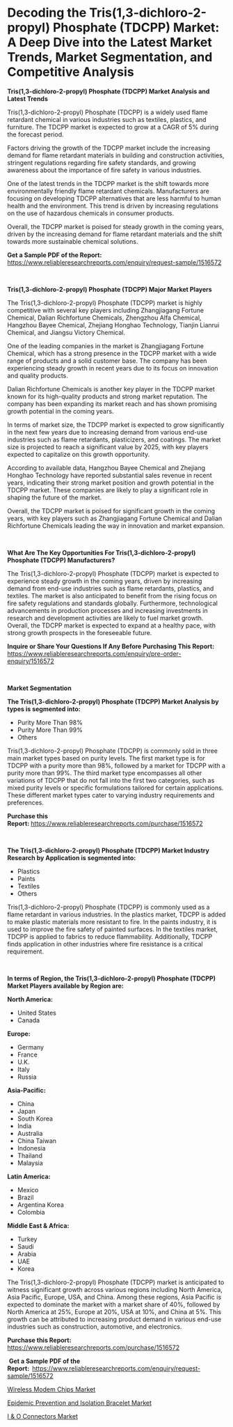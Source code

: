 <p><h1>Decoding the Tris(1,3-dichloro-2-propyl) Phosphate (TDCPP) Market: A Deep Dive into the Latest Market Trends, Market Segmentation, and Competitive Analysis</h1></p><p><strong>Tris(1,3-dichloro-2-propyl) Phosphate (TDCPP) Market Analysis and Latest Trends</strong></p>
<p><p>Tris(1,3-dichloro-2-propyl) Phosphate (TDCPP) is a widely used flame retardant chemical in various industries such as textiles, plastics, and furniture. The TDCPP market is expected to grow at a CAGR of 5% during the forecast period. </p><p>Factors driving the growth of the TDCPP market include the increasing demand for flame retardant materials in building and construction activities, stringent regulations regarding fire safety standards, and growing awareness about the importance of fire safety in various industries.</p><p>One of the latest trends in the TDCPP market is the shift towards more environmentally friendly flame retardant chemicals. Manufacturers are focusing on developing TDCPP alternatives that are less harmful to human health and the environment. This trend is driven by increasing regulations on the use of hazardous chemicals in consumer products.</p><p>Overall, the TDCPP market is poised for steady growth in the coming years, driven by the increasing demand for flame retardant materials and the shift towards more sustainable chemical solutions.</p></p>
<p><strong>Get a Sample PDF of the Report:&nbsp;</strong> <a href="https://www.reliableresearchreports.com/enquiry/request-sample/1516572">https://www.reliableresearchreports.com/enquiry/request-sample/1516572</a></p>
<p>&nbsp;</p>
<p><strong>Tris(1,3-dichloro-2-propyl) Phosphate (TDCPP) Major Market Players</strong></p>
<p><p>The Tris(1,3-dichloro-2-propyl) Phosphate (TDCPP) market is highly competitive with several key players including Zhangjiagang Fortune Chemical, Dalian Richfortune Chemicals, Zhengzhou Alfa Chemical, Hangzhou Bayee Chemical, Zhejiang Honghao Technology, Tianjin Lianrui Chemical, and Jiangsu Victory Chemical.</p><p>One of the leading companies in the market is Zhangjiagang Fortune Chemical, which has a strong presence in the TDCPP market with a wide range of products and a solid customer base. The company has been experiencing steady growth in recent years due to its focus on innovation and quality products.</p><p>Dalian Richfortune Chemicals is another key player in the TDCPP market known for its high-quality products and strong market reputation. The company has been expanding its market reach and has shown promising growth potential in the coming years.</p><p>In terms of market size, the TDCPP market is expected to grow significantly in the next few years due to increasing demand from various end-use industries such as flame retardants, plasticizers, and coatings. The market size is projected to reach a significant value by 2025, with key players expected to capitalize on this growth opportunity.</p><p>According to available data, Hangzhou Bayee Chemical and Zhejiang Honghao Technology have reported substantial sales revenue in recent years, indicating their strong market position and growth potential in the TDCPP market. These companies are likely to play a significant role in shaping the future of the market.</p><p>Overall, the TDCPP market is poised for significant growth in the coming years, with key players such as Zhangjiagang Fortune Chemical and Dalian Richfortune Chemicals leading the way in innovation and market expansion.</p></p>
<p>&nbsp;</p>
<p><strong>What Are The Key Opportunities For Tris(1,3-dichloro-2-propyl) Phosphate (TDCPP) Manufacturers?</strong></p>
<p><p>The Tris(1,3-dichloro-2-propyl) Phosphate (TDCPP) market is expected to experience steady growth in the coming years, driven by increasing demand from end-use industries such as flame retardants, plastics, and textiles. The market is also anticipated to benefit from the rising focus on fire safety regulations and standards globally. Furthermore, technological advancements in production processes and increasing investments in research and development activities are likely to fuel market growth. Overall, the TDCPP market is expected to expand at a healthy pace, with strong growth prospects in the foreseeable future.</p></p>
<p><strong>Inquire or Share Your Questions If Any Before Purchasing This Report:</strong> <a href="https://www.reliableresearchreports.com/enquiry/pre-order-enquiry/1516572">https://www.reliableresearchreports.com/enquiry/pre-order-enquiry/1516572</a></p>
<p>&nbsp;</p>
<p><strong>Market Segmentation</strong></p>
<p><strong>The Tris(1,3-dichloro-2-propyl) Phosphate (TDCPP) Market Analysis by types is segmented into:</strong></p>
<p><ul><li>Purity More Than 98%</li><li>Purity More Than 99%</li><li>Others</li></ul></p>
<p><p>Tris(1,3-dichloro-2-propyl) Phosphate (TDCPP) is commonly sold in three main market types based on purity levels. The first market type is for TDCPP with a purity more than 98%, followed by a market for TDCPP with a purity more than 99%. The third market type encompasses all other variations of TDCPP that do not fall into the first two categories, such as mixed purity levels or specific formulations tailored for certain applications. These different market types cater to varying industry requirements and preferences.</p></p>
<p><strong>Purchase this Report:&nbsp;</strong><a href="https://www.reliableresearchreports.com/purchase/1516572">https://www.reliableresearchreports.com/purchase/1516572</a></p>
<p>&nbsp;</p>
<p><strong>The Tris(1,3-dichloro-2-propyl) Phosphate (TDCPP) Market Industry Research by Application is segmented into:</strong></p>
<p><ul><li>Plastics</li><li>Paints</li><li>Textiles</li><li>Others</li></ul></p>
<p><p>Tris(1,3-dichloro-2-propyl) Phosphate (TDCPP) is commonly used as a flame retardant in various industries. In the plastics market, TDCPP is added to make plastic materials more resistant to fire. In the paints industry, it is used to improve the fire safety of painted surfaces. In the textiles market, TDCPP is applied to fabrics to reduce flammability. Additionally, TDCPP finds application in other industries where fire resistance is a critical requirement.</p></p>
<p>&nbsp;</p>
<p><strong>In terms of Region, the Tris(1,3-dichloro-2-propyl) Phosphate (TDCPP) Market Players available by Region are:</strong></p>
<p>
    <p> <strong> North America: </strong>
        <ul>
            <li>United States</li>
            <li>Canada</li>
        </ul>
        </p> 
    <p> <strong> Europe: </strong>
        <ul>
            <li>Germany</li>
            <li>France</li>
            <li>U.K.</li>
            <li>Italy</li>
            <li>Russia</li>
        </ul>
        </p> 
    <p> <strong> Asia-Pacific: </strong>
        <ul>
            <li>China</li>
            <li>Japan</li>
            <li>South Korea</li>
            <li>India</li>
            <li>Australia</li>
            <li>China Taiwan</li>
            <li>Indonesia</li>
            <li>Thailand</li>
            <li>Malaysia</li>
        </ul>
        </p> 
    <p> <strong> Latin America: </strong>
        <ul>
            <li>Mexico</li>
            <li>Brazil</li>
            <li>Argentina Korea</li>
            <li>Colombia</li>
        </ul>
        </p> 
    <p> <strong> Middle East & Africa: </strong>
        <ul>
            <li>Turkey</li>
            <li>Saudi</li>
            <li>Arabia</li>
            <li>UAE</li>
            <li>Korea</li>
        </ul>
    </p>
    </p>
<p><p>The Tris(1,3-dichloro-2-propyl) Phosphate (TDCPP) market is anticipated to witness significant growth across various regions including North America, Asia Pacific, Europe, USA, and China. Among these regions, Asia Pacific is expected to dominate the market with a market share of 40%, followed by North America at 25%, Europe at 20%, USA at 10%, and China at 5%. This growth can be attributed to increasing product demand in various end-use industries such as construction, automotive, and electronics.</p></p>
<p><strong>Purchase this Report: </strong><a href="https://www.reliableresearchreports.com/purchase/1516572">https://www.reliableresearchreports.com/purchase/1516572</a></p>
<p>&nbsp;<strong>Get a Sample PDF of the Report:&nbsp;&nbsp;</strong><a href="https://www.reliableresearchreports.com/enquiry/request-sample/1516572">https://www.reliableresearchreports.com/enquiry/request-sample/1516572</a></p>
<p><strong></strong></p>
<p><p><a href="https://view.publitas.com/reportprime-1/wireless-modem-chips-market-provides-a-comprehensive-analysis-including-a-macro-overview-of-the-market-as-well-as-micro-details-such-as-market-size-and-competitive-landscape/">Wireless Modem Chips Market</a></p><p><a href="https://view.publitas.com/reportprime-1/epidemic-prevention-and-isolation-bracelet-market-size-market-trends-and-growth-outlook-forecasted-for-period-from-2024-to-2031/">Epidemic Prevention and Isolation Bracelet Market</a></p><p><a href="https://view.publitas.com/reportprime-1/i-o-connectors-market-size-reflecting-a-forecast-till-2031-market-by-type-by-application-and-by-geography/">I & O Connectors Market</a></p></p>